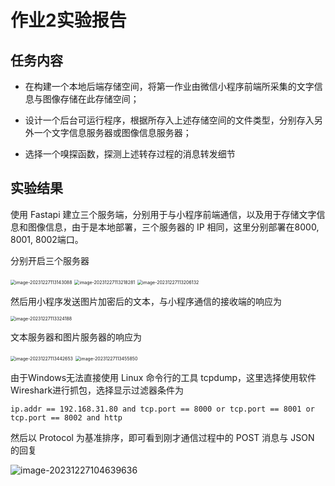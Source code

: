 # 作业2实验报告

## 任务内容

- 在构建一个本地后端存储空间，将第一作业由微信小程序前端所采集的文字信息与图像存储在此存储空间；

- 设计一个后台可运行程序，根据所存入上述存储空间的文件类型，分别存入另外一个文字信息服务器或图像信息服务器；

- 选择一个嗅探函数，探测上述转存过程的消息转发细节

## 实验结果

使用 Fastapi 建立三个服务端，分别用于与小程序前端通信，以及用于存储文字信息和图像信息，由于是本地部署，三个服务器的 IP 相同，这里分别部署在8000, 8001, 8002端口。

分别开启三个服务器

<img src="C:\Users\slayer\AppData\Roaming\Typora\typora-user-images\image-20231227113143088.png" alt="image-20231227113143088" style="zoom: 50%;" />

<img src="C:\Users\slayer\AppData\Roaming\Typora\typora-user-images\image-20231227113218281.png" alt="image-20231227113218281" style="zoom:50%;" />

<img src="C:\Users\slayer\AppData\Roaming\Typora\typora-user-images\image-20231227113206132.png" alt="image-20231227113206132" style="zoom:50%;" />

然后用小程序发送图片加密后的文本，与小程序通信的接收端的响应为

<img src="C:\Users\slayer\AppData\Roaming\Typora\typora-user-images\image-20231227113324188.png" alt="image-20231227113324188" style="zoom:50%;" />

文本服务器和图片服务器的响应为

<img src="C:\Users\slayer\AppData\Roaming\Typora\typora-user-images\image-20231227113442653.png" alt="image-20231227113442653" style="zoom:50%;" />

<img src="C:\Users\slayer\AppData\Roaming\Typora\typora-user-images\image-20231227113455850.png" alt="image-20231227113455850" style="zoom:50%;" />

由于Windows无法直接使用 Linux 命令行的工具 tcpdump，这里选择使用软件 Wireshark进行抓包，选择显示过滤器条件为

```
ip.addr == 192.168.31.80 and tcp.port == 8000 or tcp.port == 8001 or tcp.port == 8002 and http
```

然后以 Protocol 为基准排序，即可看到刚才通信过程中的 POST 消息与 JSON 的回复

![image-20231227104639636](C:\Users\slayer\AppData\Roaming\Typora\typora-user-images\image-20231227104639636.png)